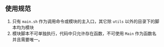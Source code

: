 ## 使用规范

1. 只有 `main.sh` 作为调用命令或模块的主入口，其它除 `utils` 以外的目录下的脚本均为模块
2. 模块脚本不可单独执行，代码中只允许存在函数，不可使用 `Main` 作为函数名并且需要唯一。
